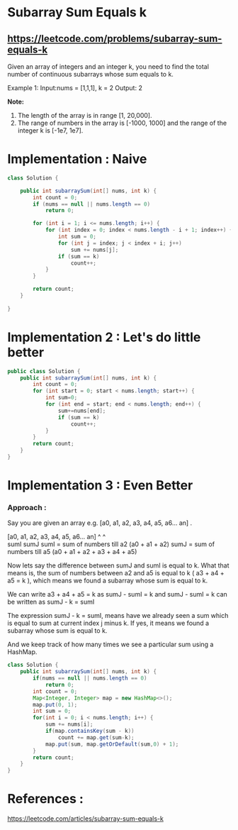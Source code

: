 # Subarray Sum Equals k
## https://leetcode.com/problems/subarray-sum-equals-k

Given an array of integers and an integer k, you need to find the total number of continuous subarrays whose sum equals to k.

Example 1:
Input:nums = [1,1,1], k = 2
Output: 2

**Note:**
1. The length of the array is in range [1, 20,000].
2. The range of numbers in the array is [-1000, 1000] and the range of the integer k is [-1e7, 1e7].


# Implementation : Naive
```java
class Solution {

	public int subarraySum(int[] nums, int k) {
		int count = 0;
		if (nums == null || nums.length == 0)
			return 0;

		for (int i = 1; i <= nums.length; i++) {
			for (int index = 0; index < nums.length - i + 1; index++) {
				int sum = 0;
				for (int j = index; j < index + i; j++)
					sum += nums[j];
				if (sum == k)
					count++;
			}
		}

		return count;
	}
	
}
```
# Implementation 2 : Let's do little better
```java
public class Solution {
    public int subarraySum(int[] nums, int k) {
        int count = 0;
        for (int start = 0; start < nums.length; start++) {
            int sum=0;
            for (int end = start; end < nums.length; end++) {
                sum+=nums[end];
                if (sum == k)
                    count++;
            }
        }
        return count;
    }
}
```
# Implementation 3 : Even Better
### Approach :
Say you are given an array e.g. [a0, a1, a2, a3, a4, a5, a6... an] . 

[a0, a1, a2, a3, a4, a5, a6... an]
	 ^	     ^	
	sumI	    sumJ
sumI = sum of numbers till a2 (a0 + a1 + a2)
sumJ = sum of numbers till a5 (a0 + a1 + a2 + a3 + a4 + a5)
	
Now lets say the difference between sumJ and sumI is equal to k. 
What that means is, the sum of numbers between a2 and a5 is equal to k ( a3 + a4 + a5 = k ), which means we found a subarray whose sum is equal to k.

We can write a3 + a4 + a5 = k as sumJ - sumI = k 
and sumJ - sumI = k can be written as sumJ - k = sumI

The expression sumJ - k = sumI, means have we already seen a sum which is equal to sum at current index j minus k. If yes, it means we found a subarray whose sum is equal to k. 

And we keep track of how many times we see a particular sum using a HashMap.

```java
class Solution {
    public int subarraySum(int[] nums, int k) {
        if(nums == null || nums.length == 0)
            return 0;
        int count = 0;
        Map<Integer, Integer> map = new HashMap<>();
        map.put(0, 1);
        int sum = 0;
        for(int i = 0; i < nums.length; i++) {
            sum += nums[i];
            if(map.containsKey(sum - k))
                count += map.get(sum-k);
            map.put(sum, map.getOrDefault(sum,0) + 1);
        }
        return count;
    }
}
```

# References :
https://leetcode.com/articles/subarray-sum-equals-k
